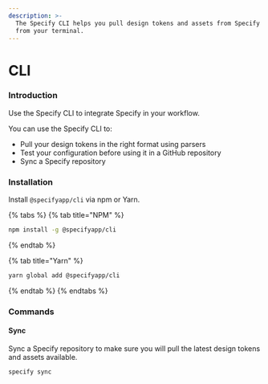 ```yaml
---
description: >-
  The Specify CLI helps you pull design tokens and assets from Specify right
  from your terminal.
---
```


# CLI

### Introduction

Use the Specify CLI to integrate Specify in your workflow.

You can use the Specify CLI to:

* Pull your design tokens in the right format using parsers
* Test your configuration before using it in a GitHub repository
* Sync a Specify repository

### Installation

Install `@specifyapp/cli` via npm or Yarn.

{% tabs %}
{% tab title="NPM" %}
```bash
npm install -g @specifyapp/cli
```
{% endtab %}

{% tab title="Yarn" %}
```bash
yarn global add @specifyapp/cli
```
{% endtab %}
{% endtabs %}

### Commands

#### Sync

Sync a Specify repository to make sure you will pull the latest design tokens and assets available.

```bash
specify sync
```
